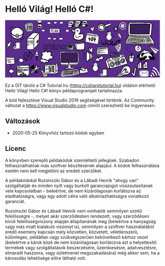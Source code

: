 # Helló Világ! Helló C#!

![header](Readme/header.jpg)

Ez a GIT tároló a C# Tutorial.hu (https://csharptutorial.hu) oldalon elérhető Helló Világ! Helló C#! könyv példaprogramjait tartalmazza.

A kód fejlesztése Visual Studio 2019 segítségével történik. Az Community változat a https://www.visualstudio.com címről szerezhető be ingyenesen.

## Változások

* 2020-05-25 Könyvhöz tartozó kódok egyben

## Licenc

A könyvben szereplő példakódok szemléltető jellegűek. Szabadon felhasználhatóak más szoftver készítésének alapjául. A kódok felhasználása esetén nem kell megjelölni az eredeti szerzőket.

A példakódokat Ruzsinszki Gábor és a Lábadi Henrik "ahogy van" szolgáltatják és minden nyílt vagy burkolt garanciajogot visszautasítanak vele kapcsolatban – beleértve, de nem kizárólagosan korlátozva az eladhatóságra, vagy egy adott célra való alkalmazhatóságra vonatkozó garanciát.

Ruzsinszki Gábor és Lábadi Henrik nem vonhatók semmilyen szintű felelősségre -, melyet akár szerződésben rendezett, vagy szerződésen kívüli felelősségviszony alapján állapítanának meg (beleértve a hanyagság vagy más miatt kialakuló viszonyt is), semmilyen a szoftver használatából eredő esemény kapcsán mely közvetlen, közvetett, véletlenszerű, különleges, példátlan vagy szükségszerűen bekövetkező kárhoz vezet (beleértve a károk közé de nem kizárólagosan korlátozva azt a helyettesítő termékek vagy szolgáltatások beszerzésére, üzemkiesésre, adatvesztésre, elmaradt haszonra, vagy üzletmenet megszakadására) még akkor sem, ha a károsodás lehetősége előre látható volt.
